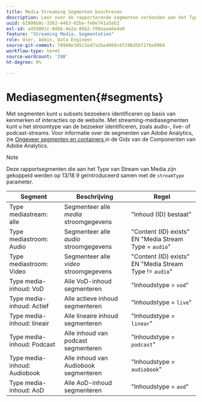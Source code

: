 ```yaml
---
title: Media Streaming Segmenten beschreven
description: Leer over de rapporterende segmenten verbonden aan het Type van Stroom van Media met inbegrip van het Segment, de Beschrijving, en de Regel voor het Type van Stroom van Media.
uuid: 61906b8c-3362-4463-82be-fe0e741a5eb3
exl-id: a450801c-0d6b-4e2a-8662-f00aaaa6e4e0
feature: "Streaming Media, Segmentation"
role: User, Admin, Data Engineer
source-git-commit: 70900e305c3ed7a2be4069c6f296d56f1f6e0966
workflow-type: tm+mt
source-wordcount: '198'
ht-degree: 0%

---
```


# Mediasegmenten{#segments}

Met segmenten kunt u subsets bezoekers identificeren op basis van kenmerken of interacties op de website. Met streaming-mediasegmenten kunt u het stroomtype van de bezoeker identificeren, zoals audio-, live- of podcast-streams. Voor informatie over de segmenten van Adobe Analytics, zie [ Ongeveer segmenten en containers ](https://experienceleague.adobe.com/docs/analytics/components/segmentation/seg-overview.html?lang=nl-NL) in de Gids van de Componenten van Adobe Analytics.

>[!NOTE]
>
>Deze rapportsegmenten die aan het Type van Stream van Media zijn gekoppeld werden op 13/18 9 geïntroduceerd samen met de `streamType` parameter.

| Segment | Beschrijving | Regel |
|---|---|---|
| Type mediastream: alle | Segmenteer alle *media* stroomgegevens | &quot;Inhoud (ID) bestaat&quot; |
| Type mediastroom: Audio | Segmenteer alle *audio* stroomgegevens | &quot;Content (ID) exists&quot; EN &quot;Media Stream Type = `audio`&quot; |
| Type mediastroom: Video | Segmenteer alle *video* stroomgegevens | &quot;Content (ID) exists&quot; EN &quot;Media Stream Type != `audio`&quot; |
| Type media-inhoud: VoD | Alle VoD-inhoud segmenteren | &quot;Inhoudstype = `vod`&quot; |
| Type media-inhoud: Actief | Alle actieve inhoud segmenteren | &quot;Inhoudstype = `live`&quot; |
| Type media-inhoud: lineair | Alle lineaire inhoud segmenteren | &quot;Inhoudstype = `linear`&quot; |
| Type media-inhoud: Podcast | Alle inhoud van podcast segmenteren | &quot;Inhoudstype = `podcast`&quot; |
| Type media-inhoud: Audiobook | Alle inhoud van Audiobook segmenteren | &quot;Inhoudstype = `audiobook`&quot; |
| Type media-inhoud: AoD | Alle AoD-inhoud segmenteren | &quot;Inhoudstype = `aod`&quot; |
